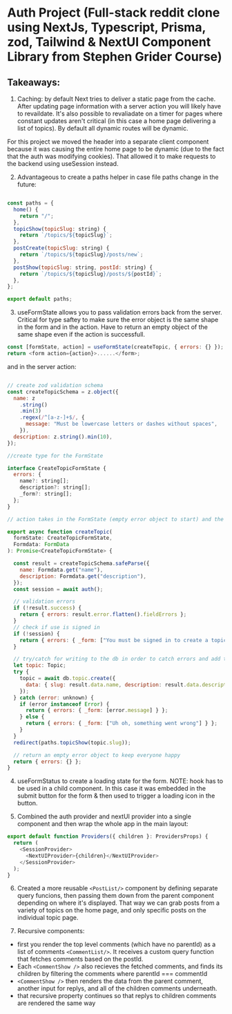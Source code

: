 # Auth Project (Full-stack reddit clone using NextJs, Typescript, Prisma, zod, Tailwind & NextUI Component Library from Stephen Grider Course)

## Takeaways:

1. Caching: by default Next tries to deliver a static page from the cache. After updating page information with a server action you will likely have to revaildate. It's also possible to revaliadate on a timer for pages where constant updates aren't critical (in this case a home page delivering a list of topics). By default all dynamic routes will be dynamic.

For this project we moved the header into a separate client component because it was causing the entire home page to be dynamic (due to the fact that the auth was modifying cookies). That allowed it to make requests to the backend using useSession instead.

2. Advantageous to create a paths helper in case file paths change in the future:

```js

const paths = {
  home() {
    return "/";
  },
  topicShow(topicSlug: string) {
    return `/topics/${topicSlug}`;
  },
  postCreate(topicSlug: string) {
    return `/topics/${topicSlug}/posts/new`;
  },
  postShow(topicSlug: string, postId: string) {
    return `/topics/${topicSlug}/posts/${postId}`;
  },
};

export default paths;

```

3. useFormState allows you to pass validation errors back from the server. Critical for type saftey to make sure the error object is the same shape in the form and in the action. Have to return an empty object of the same shape even if the action is successfull.

```js
const [formState, action] = useFormState(createTopic, { errors: {} });
return <form action={action}>......</form>;
```

and in the server action:

```js

// create zod validation schema
const createTopicSchema = z.object({
  name: z
    .string()
    .min(3)
    .regex(/^[a-z-]+$/, {
      message: "Must be lowercase letters or dashes without spaces",
    }),
  description: z.string().min(10),
});

//create type for the FormState

interface CreateTopicFormState {
  errors: {
    name?: string[];
    description?: string[];
    _form?: string[];
  };
}

// action takes in the FormState (empty error object to start) and the FormData and returns a promise with the same shape

export async function createTopic(
  formState: CreateTopicFormState,
  Formdata: FormData
): Promise<CreateTopicFormState> {

  const result = createTopicSchema.safeParse({
    name: Formdata.get("name"),
    description: Formdata.get("description"),
  });
  const session = await auth();

  // validation errors
  if (!result.success) {
    return { errors: result.error.flatten().fieldErrors };
  }
  // check if use is signed in
  if (!session) {
    return { errors: { _form: ["You must be signed in to create a topic"] } };
  }

  // try/catch for writing to the db in order to catch errors and add them to the same form
  let topic: Topic;
  try {
    topic = await db.topic.create({
      data: { slug: result.data.name, description: result.data.description },
    });
  } catch (error: unknown) {
    if (error instanceof Error) {
      return { errors: { _form: [error.message] } };
    } else {
      return { errors: { _form: ["Uh oh, something went wrong"] } };
    }
  }
  redirect(paths.topicShow(topic.slug));

  // return an empty error object to keep everyone happy
  return { errors: {} };
}
```

4. useFormStatus to create a loading state for the form. NOTE: hook has to be used in a child component. In this case it was embedded in the submit button for the form & then used to trigger a loading icon in the button.

5. Combined the auth provider and nextUI provider into a single component and then wrap the whole app in the main layout:

```js
export default function Providers({ children }: ProvidersProps) {
  return (
    <SessionProvider>
      <NextUIProvider>{children}</NextUIProvider>
    </SessionProvider>
  );
}
```

6. Created a more reusable `<PostList/>` component by defining separate query funcions, then passing them down from the parent component depending on where it's displayed. That way we can grab posts from a variety of topics on the home page, and only specific posts on the individual topic page.

7. Recursive components:

- first you render the top level comments (which have no parentId) as a list of comments `<CommentList/>`. It receives a custom query function that fetches comments based on the postId.
- Each `<CommentShow />` also recieves the fetched comments, and finds its children by filtering the comments where parentId === commentId
- `<CommentShow />` then renders the data from the parent comment, another input for replys, and all of the children comments underneath.
- that recursive property continues so that replys to children comments are rendered the same way
